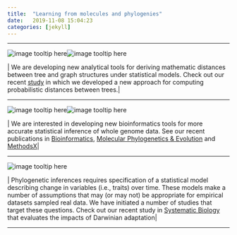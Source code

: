 ```yaml
---
title:  "Learning from molecules and phylogenies"
date:   2019-11-08 15:04:23
categories: [jekyll]
---
```


------------------------------------------------------------------------------------------------------
![image tooltip here](images/Box1.png)![image tooltip here](images/Featured1.png)

| 
We are developing new analytical tools for deriving mathematic distances between tree and graph structures under statistical models. Check out our recent [study](https://academic.oup.com/sysbio/advance-article/doi/10.1093/sysbio/syz031/5488962) in which we developed a new approach for computing probabilistic distances between trees.|

------------------------------------------------------------------------------------------------------

![image tooltip here](images/Box23.png)![image tooltip here](images/Phylo2.png)

| 
We are interested in developing new bioinformatics tools for more accurate statistical inference of whole genome data. See our recent publications in [Bioinformatics](https://academic.oup.com/bioinformatics/advance-article-abstract/doi/10.1093/bioinformatics/btaa884/5922815?redirectedFrom=fulltext), [Molecular Phylogenetics & Evolution](https://www.sciencedirect.com/science/article/pii/S1055790318305153?via%3Dihub) and [MethodsX](https://www.sciencedirect.com/science/article/pii/S2215016119302493)|

------------------------------------------------------------------------------------------------------


![image tooltip here](images/Phylo3.png)

| 
Phylogenetic inferences requires specification of a statistical model describing change in variables (i.e., traits) over time. These models make a number of assumptions that may (or may not) be appropriate for empirical datasets sampled real data. We have initiated a number of studies that target these questions. Check out our recent study in [Systematic Biology](https://academic.oup.com/sysbio/article/67/6/1076/4995179) that evaluates the impacts of Darwinian adaptation|

------------------------------------------------------------------------------------------------------
